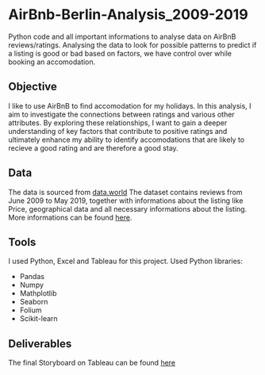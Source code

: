 # AirBnb-Berlin-Analysis_2009-2019
Python code and all important informations to analyse data on AirBnB reviews/ratings. Analysing the data to look for possible patterns to predict if a listing is good or bad based on factors, we have control over while booking an accomodation. 

## Objective
I like to use AirBnB to find accomodation for my holidays. In this analysis, I aim to investigate the connections between ratings and various other attributes. By exploring these relationships, I want to gain a deeper understanding of key factors that contribute to positive ratings and ultimately enhance my ability to identify accomodations that are likely to recieve a good rating and are therefore a good stay.

## Data 
The data is sourced from [data.world](https://data.world/makeovermonday/2019w25)
The dataset contains reviews from June 2009 to May 2019, together with informations about the listing like Price, geographical data and all necessary informations about the listing. More informations can be found [here](https://github.com/Kilian-Loeffner/AirBnb-Berlin-Analysis_2009-2019/blob/main/AirBnB%20Berlin%20Analysis_Data%20Profile.pdf).

## Tools

I used Python, Excel and Tableau for this project.
Used Python libraries: 
- Pandas
- Numpy
- Mathplotlib
- Seaborn
- Folium
- Scikit-learn

## Deliverables

The final Storyboard on Tableau can be found [here](https://public.tableau.com/app/profile/kilian.loeffner/viz/AirBnBBerlinAnalysis_16859648680350/AirBnBBerlinAnalysis?publish=yes)


